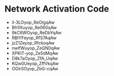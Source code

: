 # Network Activation Code
* il-3LOyop_ReOIgqAw
* Bh1lXuyop_Re060qAw
* 9kC6WOyop_ReDbYqAw
* RBIYFeyop_RfS7AqAw
* jzZ1Zeyop_RfckoqAw
* nwlfWuyop_ZeQN0qAw
* XPKIT-yop_Ze5dMqAw
* D8k7aOyop_ZfA_UqAw
* KQw0Ueyop_ZffVkqAw
* OGIrSOyop_ZbG-cqAw